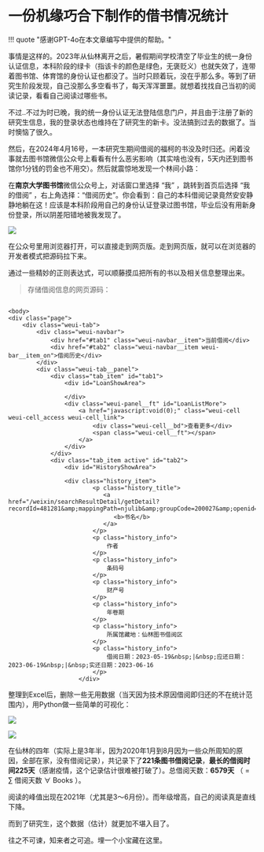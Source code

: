 # 一份机缘巧合下制作的借书情况统计

!!! quote "感谢GPT-4o在本文章编写中提供的帮助。"

事情是这样的。2023年从仙林离开之后，暑假期间学校清空了毕业生的统一身份认证信息，本科阶段的绿卡（指该卡的颜色是绿色，无褒贬义）也就失效了，连带着图书馆、体育馆的身份认证也都没了。当时只顾着玩，没在乎那么多。等到了研究生阶段发现，自己没那么多空看书了，每天浑浑噩噩。就想着找找自己当初的阅读记录，看看自己阅读过哪些书。

不过..不过为时已晚，我的统一身份认证无法登陆信息门户，并且由于注册了新的研究生信息，我的登录状态也维持在了研究生的新卡。没法搞到过去的数据了。当时懊恼了很久。

然后，在2024年4月16号，一本研究生期间借阅的福柯的书没及时归还。闲着没事就去图书馆微信公众号上看看有什么恶劣影响（其实啥也没有，5天内还到图书馆你1分钱的罚金也不用交）。然后就震惊地发现一个林间小路：

在**南京大学图书馆**微信公众号上，对话窗口里选择 “我” ，跳转到首页后选择 “我的借阅” ，右上角选择：“借阅历史”。你会看到：自己的本科借阅记录竟然安安静静地躺在这！应该是本科阶段用自己的身份认证登录过图书馆，毕业后没有用新身份登录，所以阴差阳错地被我发现了。

![](https://cdn.jsdelivr.net/gh/SmilingWayne/picsrepo/202405201211453.PNG)

在公众号里用浏览器打开，可以直接走到网页版。走到网页版，就可以在浏览器的开发者模式把源码拉下来。



通过一些精妙的正则表达式，可以顺藤摸瓜把所有的书以及相关信息整理出来。

> 存储借阅信息的网页源码：

```

<body>
<div class="page">
    <div class="weui-tab">
        <div class="weui-navbar">
            <div href="#tab1" class="weui-navbar__item">当前借阅</div>
            <div href="#tab2" class="weui-navbar__item weui-bar__item_on">借阅历史</div>
        </div>
        <div class="weui-tab__panel">
            <div class="tab_item" id="tab1">
                <div id="LoanShowArea">

                </div>
                <div class="weui-panel__ft" id="LoanListMore">
                    <a href="javascript:void(0);" class="weui-cell weui-cell_access weui-cell_link">
                        <div class="weui-cell__bd">查看更多</div>
                        <span class="weui-cell__ft"></span>
                    </a>
                </div>
            </div>
            <div class="tab_item active" id="tab2">
                <div id="HistoryShowArea">

                <div class="history_item">
                        <p class="history_title">
                           <a href="/weixin/searchResultDetail/getDetail?recordId=481281&amp;mappingPath=njulib&amp;groupCode=200027&amp;openid=oeL7DjuxMvReE0VnpXsDJU4EJTR4&amp;pubId=1">
                              <b>书名</b>
                           </a>
                        </p>
                        <p class="history_info">
                            作者
                        </p>
                        <p class="history_info">
                            条码号
                        </p>
                        <p class="history_info">
                            财产号
                        </p>
                        <p class="history_info">
                            年卷期
                        </p>
                        <p class="history_info">
                            所属馆藏地：仙林图书借阅区
                        </p>
                        <p class="history_info">
                            借阅日期：2023-05-19&nbsp;|&nbsp;应还日期：2023-06-19&nbsp;|&nbsp;实还日期：2023-06-16
                        </p>
                    </div>
```

整理到Excel后，删除一些无用数据（当天因为技术原因借阅即归还的不在统计范围内），用Python做一些简单的可视化：

![](https://cdn.jsdelivr.net/gh/SmilingWayne/picsrepo/202405201156059.png)

![](https://cdn.jsdelivr.net/gh/SmilingWayne/picsrepo/202405201156987.png)

在仙林的四年（实际上是3年半，因为2020年1月到8月因为一些众所周知的原因，全部在家，没有借阅记录），共记录下了**221条图书借阅记录**，**最长的借阅时间225天**（感谢疫情，这个记录估计很难被打破了）。总借阅天数：**6579天** （ = $\sum$ 借阅天数 $\forall$ Books ）。

阅读的峰值出现在2021年（尤其是3～6月份）。而年级增高，自己的阅读真是直线下降。

而到了研究生，这个数据（估计）就更加不堪入目了。

往之不可谏，知来者之可追。埋一个小宝藏在这里。
